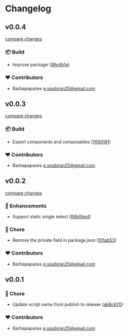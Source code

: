 # Changelog


## v0.0.4

[compare changes](https://github.com/Inalia-App/slidev-addon-inalia/compare/v0.0.3...v0.0.4)

### 📦 Build

- Improve package ([39e4b1e](https://github.com/Inalia-App/slidev-addon-inalia/commit/39e4b1e))

### ❤️ Contributors

- Barbapapazes <e.soubiran25@gmail.com>

## v0.0.3

[compare changes](https://github.com/Inalia-App/slidev-addon-inalia/compare/v0.0.2...v0.0.3)

### 📦 Build

- Export components and composables ([7650191](https://github.com/Inalia-App/slidev-addon-inalia/commit/7650191))

### ❤️ Contributors

- Barbapapazes <e.soubiran25@gmail.com>

## v0.0.2

[compare changes](https://github.com/Inalia-App/slidev-addon-inalia/compare/v0.0.1...v0.0.2)

### 🚀 Enhancements

- Support static single select ([99b0bed](https://github.com/Inalia-App/slidev-addon-inalia/commit/99b0bed))

### 🏡 Chore

- Remove the private field in package.json ([101ab53](https://github.com/Inalia-App/slidev-addon-inalia/commit/101ab53))

### ❤️ Contributors

- Barbapapazes <e.soubiran25@gmail.com>

## v0.0.1


### 🏡 Chore

- Update script name from publish to release ([ab8c670](https://github.com/Inalia-App/slidev-addon-inalia/commit/ab8c670))

### ❤️ Contributors

- Barbapapazes <e.soubiran25@gmail.com>

